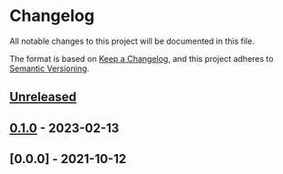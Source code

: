 # Changelog

All notable changes to this project will be documented in this file.

The format is based on [Keep a Changelog](https://keepachangelog.com/en/1.0.0/),
and this project adheres to [Semantic Versioning](https://semver.org/spec/v2.0.0.html).

## [Unreleased]

## [0.1.0] - 2023-02-13

## [0.0.0] - 2021-10-12

[Unreleased]: https://github.com/D8-X/d8x-trader-backend/compare/v0.1.0...HEAD

[0.1.0]: https://github.com/D8-X/d8x-trader-backend/compare/79ee52988ec4c6453171acceb879a2b507eaf435...v0.1.0
